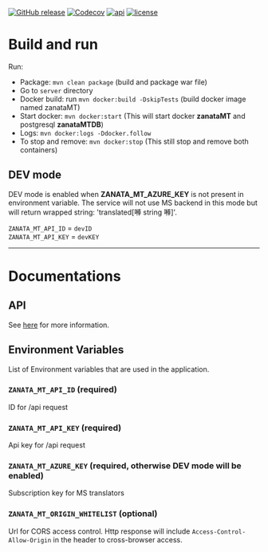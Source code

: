 [![GitHub release](https://img.shields.io/github/release/zanata/zanata-mt.svg?maxAge=3600)](https://github.com/zanata/zanata-mt/releases)
[![Codecov](https://img.shields.io/codecov/c/github/zanata/zanata-mt.svg?maxAge=3600)](https://codecov.io/gh/zanata/zanata-mt)
[![api](https://img.shields.io/badge/docs-API-brightgreen.svg?maxAge=3600)](http://zanata.org/zanata-mt/apidocs/)
[![license](https://img.shields.io/github/license/zanata/zanata-mt.svg?maxAge=3600)](https://github.com/zanata/zanata-mt/blob/master/LICENSE)

# Build and run 

Run:
- Package: `mvn clean package` (build and package war file)
- Go to `server` directory
- Docker build: run `mvn docker:build -DskipTests` (build docker image named zanataMT)
- Start docker: `mvn docker:start` (This will start docker **zanataMT** and postgresql **zanataMTDB**)
- Logs: `mvn docker:logs -Ddocker.follow`
- To stop and remove: `mvn docker:stop` (This still stop and remove both containers)

## DEV mode

DEV mode is enabled when **ZANATA_MT_AZURE_KEY** is not present in environment variable. The service will not use MS backend in this mode but will return wrapped string: 'translated[𠾴 string 𠾴]'.

`ZANATA_MT_API_ID` = `devID`<br/>
`ZANATA_MT_API_KEY` = `devKEY`
                  
----

# Documentations

## API

See [here](http://zanata.org/zanata-mt/apidocs) for more information.


## Environment Variables

List of Environment variables that are used in the application.

### `ZANATA_MT_API_ID` (required)
ID for /api request

### `ZANATA_MT_API_KEY` (required)
Api key for /api request

### `ZANATA_MT_AZURE_KEY` (required, otherwise DEV mode will be enabled)
Subscription key for MS translators

### `ZANATA_MT_ORIGIN_WHITELIST` (optional)
Url for CORS access control. Http response will include `Access-Control-Allow-Origin` in the header to cross-browser access.
